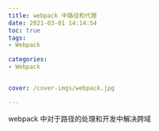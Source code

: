 ```yaml
---
title: webpack 中路径和代理
date: 2021-03-01 14:14:54
toc: true
tags:
- Webpack

categories:
- Webpack


cover: /cover-imgs/webpack.jpg

---
```

webpack 中对于路径的处理和开发中解决跨域

<!-- more -->

